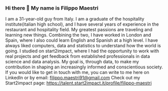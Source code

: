### Hi there 👋 My name is Filippo Maestri

I am a 31-year-old guy from Italy. I am a graduate of the hospitality institute(italian high school), and I have several years of experience in the restaurant and hospitality field. My greatest passions are traveling and learning new things. Combining the two, I have worked in London and Spain, where I also could learn English and Spanish at a high level. I have always liked computers, data and statistics to understand how the world is going. I studied on start2impact, where I had the opportunity to work with real projects and get feedback from established professionals in data science and data analysis. My goal is, through data, to make my contribution in shaping an increasingly informed and conscientious society. If you would like to get in touch with me, you can write to me here on LinkedIn or by email: filippo.maestri91@gmail.com Check out my Start2impact page: https://talent.start2impact.it/profile/filippo-maestri
